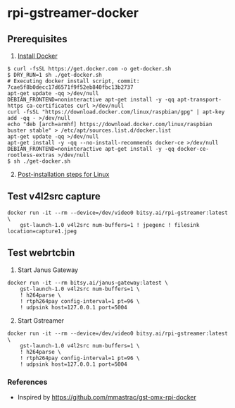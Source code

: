 # rpi-gstreamer-docker

## Prerequisites 

1. [Install Docker](https://docs.docker.com/engine/install/debian/#install-using-the-convenience-script)

```
$ curl -fsSL https://get.docker.com -o get-docker.sh
$ DRY_RUN=1 sh ./get-docker.sh
# Executing docker install script, commit: 7cae5f8b0decc17d6571f9f52eb840fbc13b2737
apt-get update -qq >/dev/null
DEBIAN_FRONTEND=noninteractive apt-get install -y -qq apt-transport-https ca-certificates curl >/dev/null
curl -fsSL "https://download.docker.com/linux/raspbian/gpg" | apt-key add -qq - >/dev/null
echo "deb [arch=armhf] https://download.docker.com/linux/raspbian buster stable" > /etc/apt/sources.list.d/docker.list
apt-get update -qq >/dev/null
apt-get install -y -qq --no-install-recommends docker-ce >/dev/null
DEBIAN_FRONTEND=noninteractive apt-get install -y -qq docker-ce-rootless-extras >/dev/null
$ sh ./get-docker.sh
```
2. [Post-installation steps for Linux](https://docs.docker.com/engine/install/linux-postinstall/)


## Test v4l2src capture

```
docker run -it --rm --device=/dev/video0 bitsy.ai/rpi-gstreamer:latest \
    gst-launch-1.0 v4l2src num-buffers=1 ! jpegenc ! filesink location=capture1.jpeg
```

## Test webrtcbin

1. Start Janus Gateway

```
docker run -it --rm bitsy.ai/janus-gateway:latest \
    gst-launch-1.0 v4l2src num-buffers=1 \
    ! h264parse \
    ! rtph264pay config-interval=1 pt=96 \
    ! udpsink host=127.0.0.1 port=5004
```

2. Start Gstreamer
```
docker run -it --rm --device=/dev/video0 bitsy.ai/rpi-gstreamer:latest \
    gst-launch-1.0 v4l2src num-buffers=1 \
    ! h264parse \
    ! rtph264pay config-interval=1 pt=96 \
    ! udpsink host=127.0.0.1 port=5004
```

### References

* Inspired by https://github.com/mmastrac/gst-omx-rpi-docker
